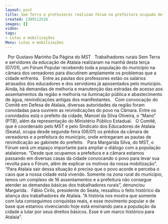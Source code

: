 ```yaml
---
layout: post
title: Sem Terra e professores realizam fórum na prefeitura ocupada de Atalaia
created: 1389112526
images: []
video: 
tags:
- Lutas e mobilizações
Menu: Lutas e mobilizações
---
```



 
Por Gustavo Marinho
Da Página do MST
 
Trabalhadores rurais Sem Terra e servidores da educação de Atalaia realizaram na manhã desta terça (07/01), um Fórum Popular recebendo toda a população do município na câmara dos vereadores para discutirem amplamente os problemas que a cidade enfrenta.
 
Entre as pautas dos professores estão os salários atrasados dos educadores e dos servidores já aposentados pelo município. Ainda, há demandas de melhoria e manutenção das estradas de acesso aos assentamentos da região e melhoria na iluminação pública e abastecimento de água, reivindicações antigas dos manifestantes.
 
Com convocação do Comitê em Defesa de Atalaia, diversas autoridades da região foram convidadas para ouvirem as reivindicações do povo na Câmara. Entre os convidados está o prefeito da cidade, Manoel da Silva Oliveira, o “Mano” (PTB), além da representação do Ministério Público Estadual.
 
O Comitê, que é coordenado pelo MST e pelo Sindicato dos Educadores de Atalaia (Seata), ocupa desde segunda-feira (06/01) os prédios da câmara de vereadores e a prefeitura do município, onde entregaram as pautas de reivindicação ao gabinete do prefeito.
 
Para Margarida Silva, do MST, o Fórum será um espaço importante para ampliar o diálogo com a população atalaiense. “Desde que ocupamos a prefeitura e a câmara estamos passando em diversas casas da cidade convocando o povo para levar sua revolta para o Fórum, além de explicar os motivos da nossa mobilização”.
 
“Para Atalaia sair dessa situação é preciso que o povo acorde e perceba o caos que a nossa cidade está vivendo. Somente na zona rural do município, temos um complexo de 16 assentamentos e a prefeitura não consegue atender as demandas básicas dos trabalhadores rurais”, denunciou Margarida.
 
Fábio Cirilo, presidente do Seata, ressaltou o feito histórico da aliança dos trabalhadores de Atalaia. “A história nos mostra que somente com luta conseguimos conquistas reais, e esse movimento popular e de base que estamos vivenciando hoje está ensinando para a população da cidade a lutar por seus direitos básicos. Esse é um marco histórico para Atalaia”.
